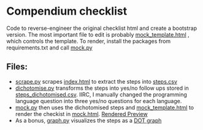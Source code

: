 # Compendium checklist

Code to reverse-engineer the original checklist html and create a bootstrap version.
The most important file to edit is probably [mock_template.html](mock_template.html) , which controls the template. 
To render, install the packages from requirements.txt and call [mock.py](mock.py)

## Files:

- [scrape.py](scrape.py) scrapes [index.html](index.html) to extract the steps into [steps.csv](steps.csv)
- [dichotomise.py](dichotomise.py) transforms the steps into yes/no follow ups stored in [steps_dichotomised.csv](steps_dichotomised.csv). IIRC, I manually changed the programming language question into three yes/no questions for each language. 
- [mock.py](mock.py) then uses the dichotomised steps and [mock_template.html](mock_template.html) to render the checkist in [mock.html](mock.html). [Rendered Preview](https://htmlpreview.github.io/?https://github.com/vanatteveldt/compendium-checklist/blob/master/mock.html)
- As a bonus, [graph.py](graph.py) visualizes the steps as a [DOT graph](graph.png)


